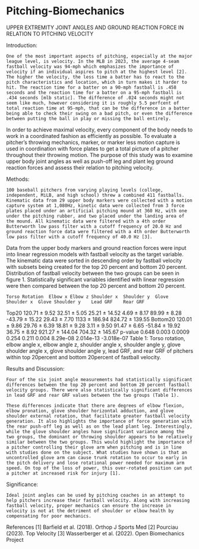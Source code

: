 # Pitching-Biomechanics

UPPER EXTREMITY JOINT ANGLES AND GROUND REACTION FORCE IN RELATION TO 
PITCHING VELOCITY

 
Introduction:

	One of the most important aspects of pitching, especially at the major league level, is velocity. In the MLB in 2023, the average 4-seam fastball velocity was 94-mph which emphasizes the importance of velocity if an individual aspires to pitch at the highest level [2]. The higher the velocity, the less time a batter has to react to the pitch characteristics and location, which in turn makes it harder to hit. The reaction time for a batter on a 90-mph fastball is .458 seconds and the reaction time for a batter on a 95-mph fastball is .434 seconds [mlb static]. The difference of .024 seconds might not seem like much, however considering it is roughly 5.5 perfcent of total reaction time at 95-mph, that can be the difference in a batter being able to check their swing on a bad pitch, or even the difference between putting the ball in play or missing the ball entirely. 
In order to achieve maximal velocity, every component of the body needs to work in a coordinated fashion as efficiently as possible. To evaluate a pitcher’s throwing mechanics, marker, or marker less motion capture is used in coordination with force plates to get a total picture of a pitcher throughout their throwing motion. The purpose of this study was to examine upper body joint angles as well as push-off leg and plant leg ground reaction forces and assess their relation to pitching velocity. 

Methods:

	100 baseball pitchers from varying playing levels (college, independent, MiLB, and high school) threw a combined 411 fastballs. Kinematic data from 29 upper body markers were collected with a motion capture system at 1,080Hz, kinetic data were collected from 3 force plates placed under an artificial pitching mound at 360 Hz, with one under the pitching rubber, and two placed under the landing area of the mound. All kinematic data were filtered with a 4th order Butterworth low pass filter with a cutoff frequency of 20.0 Hz and ground reaction force data were filtered with a 4th order Butterworth low pass filter with a cutoff frequency of 40.0 Hz [3].
Data from the upper body markers and ground reaction forces were input into linear regression models with fastball velocity as the target variable. The kinematic data were sorted in descending order by fastball velocity with subsets being created for the top 20 percent and bottom 20 percent. Distribution of fastball velocity between the two groups can be seen in figure 1. Statistically significant variables identified with linear regression were then compared between the top 20 percent and bottom 20 percent. 

	Torso Rotation	Elbow x	Elbow z	Shoulder x	Shoulder y	Glove   Shoulder x	Glove Shoulder y	Lead GRF	Rear GRF
Top20	120.71 ± 9.52 	32.51 ± 5.05	25.21 ± 14.52	4.69 ± 8.17	89.99 ± 8.28	-43.79 ± 15.22	29.43 ± 7.70	1133 ± 186.94	824.72 ± 139.55
Bottom20	120.01 ± 9.86	29.76 ± 6.39 	18.81 ± 9.28	3.11 ± 9.50	91.47 ± 6.65	-51.84 ± 19.92	36.75 ± 8.92	921.27 ± 144.04	704.32 ± 145.67
p-value	0.648	0.003	0.0009	0.254	0.211	0.004	8.29e-08	2.014e-13	-3.018e-07
Table 1: Torso rotation, elbow angle x, elbow angle z, shoulder angle x, shoulder angle y, glove shoulder angle x, glove shoulder angle y, lead GRF, and rear GRF of pitchers within top 20percent and bottom 20percent of fastball velocity.

Results and Discussion:

	Four of the six joint angle measurements had statistically significant differences between the top 20 percent and bottom 20 percent fastball velocity groups. There were also statistically significant differences in lead GRF and rear GRF values between the two groups (Table 1). 
	
	These differences indicate that there are degrees of elbow flexion, elbow pronation, glove shoulder horizontal adduction, and glove shoulder external rotation, that facilitate greater fastball velocity generation. It also highlights the importance of force generation with the rear push-off leg as well as on the lead plant leg. Interestingly, while the glove shoulder angles have significant variance among the two groups, the dominant or throwing shoulder appears to be relatively similar between the two groups. This would highlight the importance of a pitcher controlling their glove arm when pitching and is in line with studies done on the subject. What studies have shown is that an uncontrolled glove arm can cause trunk rotation to occur to early in the pitch delivery and lose rotational power needed for maximum arm speed. On top of the loss of power, this over-rotated position can put a pitcher at increased risk for injury [1].   

Significance:

	Ideal joint angles can be used by pitching coaches in an attempt to help pitchers increase their fastball velocity. Along with increasing fastball velocity, proper mechanics can ensure the increase in velocity is not at the detriment of shoulder or elbow health by compensating for poor mechanics.  

References
[1] Barfield et al. (2018). Orthop J Sports Med
[2] Pourciau (2023). Top Velocity
[3] Wasserberger et al. (2022). Open Biomechanics Project 
 

